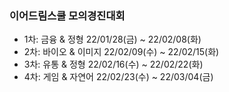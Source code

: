 ### 이어드림스쿨 모의경진대회
- 1차: 금융 & 정형      22/01/28(금) ~ 22/02/08(화)
- 2차: 바이오 & 이미지  22/02/09(수) ~ 22/02/15(화)
- 3차: 유통 & 정형      22/02/16(수) ~ 22/02/22(화)
- 4차: 게임 & 자연어    22/02/23(수) ~ 22/03/04(금)